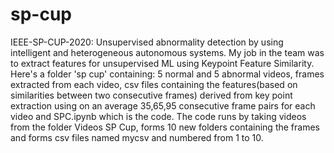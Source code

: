 # sp-cup
IEEE-SP-CUP-2020: Unsupervised abnormality detection by using intelligent and heterogeneous autonomous systems.
My job in the team was to extract features for unsupervised ML using Keypoint Feature Similarity.
Here's a folder 'sp cup' containing: 5 normal and 5 abnormal videos, frames extracted from each video, csv files containing the features(based on similarities between two consecutive frames) derived from key point extraction using on an average 35,65,95 consecutive frame pairs for each video and SPC.ipynb which is the code. The code runs by taking videos from the folder Videos SP Cup, forms 10 new folders containing the frames and forms csv files named mycsv and numbered from 1 to 10.
